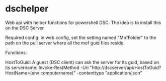 dschelper
=========

Web api with helper functions for powershell DSC. The idea is to install this on the DSC Server

Required config:
in web.config, set the setting named "MofFolder" to the path on the pull server where all the mof guid files reside.

Functions:

HostToGuid: A guest (DSC client) can ask the server for its guid, based on its servername:
Invoke-RestMethod -Uri "http://dscserver/api/HostToGuid?HostName=$($env:computername)" -contenttype "application/json"
